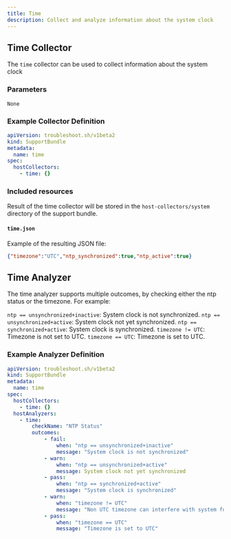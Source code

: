 ```yaml
---
title: Time
description: Collect and analyze information about the system clock
---
```


## Time Collector

The `time` collector can be used to collect information about the system clock

### Parameters

`None`

### Example Collector Definition

```yaml
apiVersion: troubleshoot.sh/v1beta2
kind: SupportBundle
metadata:
  name: time
spec:
  hostCollectors:
    - time: {}
```

### Included resources

Result of the time collector will be stored in the `host-collectors/system` directory of the support bundle.

#### `time.json`

Example of the resulting JSON file:

```json
{"timezone":"UTC","ntp_synchronized":true,"ntp_active":true}
```

## Time Analyzer

The time analyzer supports multiple outcomes, by checking either the ntp status or the timezone. For example:

`ntp == unsynchronized+inactive`: System clock is not synchronized.
`ntp == unsynchronized+active`: System clock not yet synchronized.
`ntp == synchronized+active`: System clock is synchronized.
`timezone != UTC`: Timezone is not set to UTC.
`timezone == UTC`: Timezone is set to UTC.

### Example Analyzer Definition

```yaml
apiVersion: troubleshoot.sh/v1beta2
kind: SupportBundle
metadata:
  name: time
spec:
  hostCollectors:
    - time: {}
  hostAnalyzers:
    - time:
        checkName: "NTP Status"
        outcomes:
            - fail:
                when: "ntp == unsynchronized+inactive"
                message: "System clock is not synchronized"
            - warn:
                when: "ntp == unsynchronized+active"
                message: System clock not yet synchronized                
            - pass:
                when: "ntp == synchronized+active"
                message: "System clock is synchronized"
            - warn: 
                when: "timezone != UTC"
                message: "Non UTC timezone can interfere with system function"
            - pass:
                when: "timezone == UTC"
                message: "Timezone is set to UTC"
```

